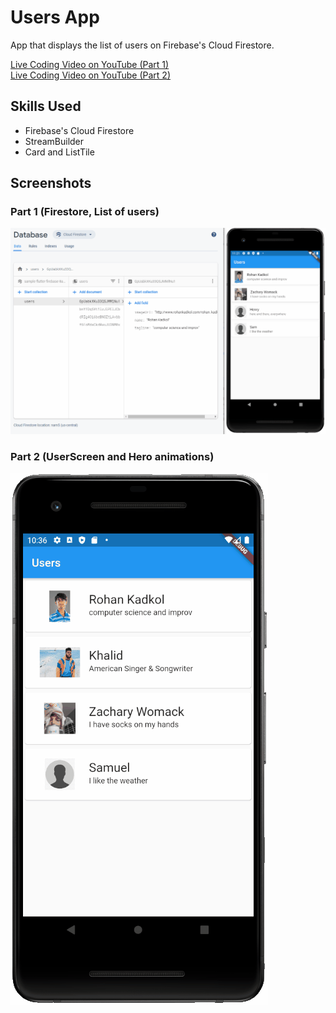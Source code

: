 # Users App

App that displays the list of users on Firebase's Cloud Firestore.

<a href="https://youtu.be/l9ifZayO1WA" target="_blank">Live Coding Video on YouTube (Part 1)</a>
<br>
<a href="https://youtu.be/v-yolj4TD3Y" target="_blank">Live Coding Video on YouTube (Part 2)</a>

## Skills Used

* Firebase's Cloud Firestore
* StreamBuilder
* Card and ListTile

## Screenshots

### Part 1 (Firestore, List of users)

<img src="images/screenshot.gif">

### Part 2 (UserScreen and Hero animations)

<img src="images/screenshot_1.gif">